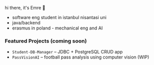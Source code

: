 hi there, it's Emre 👋

- software eng student in istanbul nisantasi uni 
- java/backend 
- erasmus in poland - mechanical eng and AI


### Featured Projects (coming soon)

- `Student-DB-Manager` – JDBC + PostgreSQL CRUD app  
- `PassVisionAI` – football pass analysis using computer vision (WIP)  

